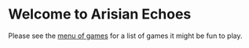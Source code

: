 # Welcome to Arisian Echoes

Please see the [menu of games](game-menu.md) for a list of games it might be fun to play. 